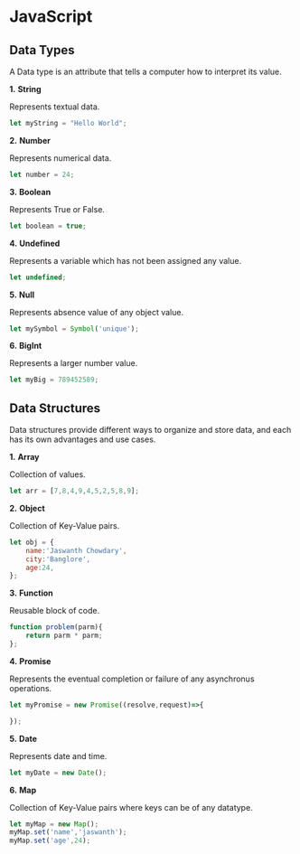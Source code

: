 # JavaScript

## Data Types

A Data type is an attribute that tells a computer how to interpret its value.

**1.** **String**

Represents textual data.
```js
let myString = "Hello World";
```

**2.** **Number**

Represents numerical data.
```js
let number = 24;
```

**3.** **Boolean**

Represents True or False.
```js
let boolean = true;
```

**4.** **Undefined**

Represents a variable which has not been assigned any value.
```js
let undefined;
```

**5.** **Null**

Represents absence value of any object value.
```js
let mySymbol = Symbol('unique');
```

**6.** **BigInt**

Represents a larger number value.
```js
let myBig = 789452589;
```



## Data Structures

Data structures provide different ways to organize and store data, and each has its own advantages and use cases.

**1.** **Array**

Collection of values.
```js
let arr = [7,8,4,9,4,5,2,5,8,9];
```

**2.** **Object**

Collection of Key-Value pairs.
```js
let obj = {
    name:'Jaswanth Chowdary',
    city:'Banglore',
    age:24,
};
```

**3.** **Function**

Reusable block of code.
```js
function problem(parm){
    return parm * parm;
};
```

**4.** **Promise**

Represents the eventual completion or failure of any asynchronus operations.
```js
let myPromise = new Promise((resolve,request)=>{

});
``` 

**5.** **Date**

Represents date and time.
```js
let myDate = new Date();
```

**6.** **Map**

Collection of Key-Value pairs where keys can be of any datatype.
```js
let myMap = new Map();
myMap.set('name','jaswanth');
myMap.set('age',24);
```
